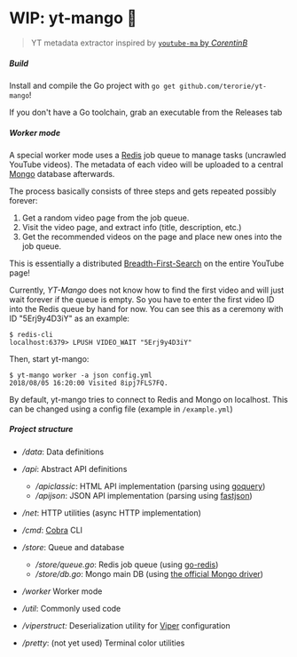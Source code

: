 # WIP: yt-mango 💾

> YT metadata extractor inspired by [`youtube-ma` by _CorentinB_][youtube-ma]

##### Build

Install and compile the Go project with `go get github.com/terorie/yt-mango`!

If you don't have a Go toolchain, grab an executable from the Releases tab

##### Worker mode

A special worker mode uses a [Redis](https://redis.io/)
job queue to manage tasks (uncrawled YouTube videos).
The metadata of each video will be uploaded to a central
[Mongo](https://www.mongodb.com/) database afterwards.

The process basically consists of three steps and gets repeated possibly forever:
 1. Get a random video page from the job queue.
 2. Visit the video page, and extract info (title, description, etc.)
 3. Get the recommended videos on the page and place new ones into the job queue.

This is essentially a distributed
[Breadth-First-Search](https://en.wikipedia.org/wiki/Breadth-first_search)
on the entire YouTube page!

Currently, _YT-Mango_ does not know how to find the first video
and will just wait forever if the queue is empty. So you have to enter
the first video ID into the Redis queue by hand for now. You can see
this as a ceremony with ID "5Erj9y4D3iY" as an example:

```
$ redis-cli
localhost:6379> LPUSH VIDEO_WAIT "5Erj9y4D3iY"
```

Then, start yt-mango: 
```
$ yt-mango worker -a json config.yml
2018/08/05 16:20:00 Visited 8ipj7FLS7FQ.
```

By default, yt-mango tries to connect to Redis and Mongo on localhost.
This can be changed using a config file (example in `/example.yml`)

##### Project structure

- _/data_: Data definitions
- _/api_: Abstract API definitions
    - _/apiclassic_: HTML API implementation (parsing using [goquery][goquery])
    - _/apijson_: JSON API implementation (parsing using [fastjson][fastjson])
- _/net_: HTTP utilities (async HTTP implementation)
- _/cmd_: [Cobra][cobra] CLI
- _/store_: Queue and database
    - _/store/queue.go_: Redis job queue (using [go-redis][go-redis])
    - _/store/db.go_: Mongo main DB (using [the official Mongo driver][mongodb-driver])
- _/worker_ Worker mode
- _/util_: Commonly used code
- _/viperstruct:_ Deserialization utility for [Viper][viper] configuration

- _/pretty_: (not yet used) Terminal color utilities

 [youtube-ma]: https://github.com/CorentinB/youtube-ma
 [goquery]: https://github.com/PuerkitoBio/goquery
 [fastjson]: https://github.com/valyala/fastjson
 [cobra]: https://github.com/spf13/cobra
 [viper]: https://github.com/spf13/viper
 [go-redis]: https://github.com/go-redis/redis
 [mongodb-driver]: https://github.com/mongodb/mongo-go-driver
